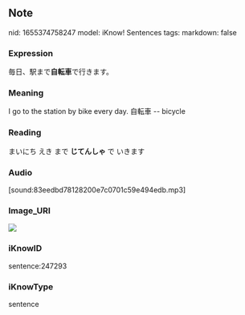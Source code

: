 ## Note
nid: 1655374758247
model: iKnow! Sentences
tags: 
markdown: false

### Expression
毎日、駅まで<b>自転車</b>で行きます。

### Meaning
I go to the station by bike every day.
自転車 -- bicycle

### Reading
まいにち えき まで <b>じてんしゃ</b> で いきます

### Audio
[sound:83eedbd78128200e7c0701c59e494edb.mp3]

### Image_URI
<img src="684639888c953e8b62d4b9c498b0770d.jpg">

### iKnowID
sentence:247293

### iKnowType
sentence
